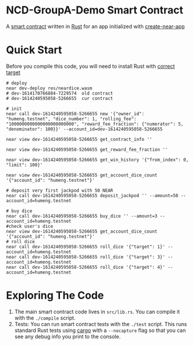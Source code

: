 NCD-GroupA-Demo Smart Contract
==================

A [smart contract] written in [Rust] for an app initialized with [create-near-app]


Quick Start
===========

Before you compile this code, you will need to install Rust with [correct target]

```shell
# deploy
near dev-deploy res/neardice.wasm
# dev-1614170766884-7229574  old contract
# dev-1614240595058-5266655  cur contract

# init
near call dev-1614240595058-5266655 new '{"owner_id": "humeng.testnet", "dice_number": 1, "rolling_fee": "1000000000000000000000000", "reward_fee_fraction": {"numerator": 5, "denominator": 100}}' --account_id=dev-1614240595058-5266655
```

```shell
near view dev-1614240595058-5266655 get_contract_info ''

near view dev-1614240595058-5266655 get_reward_fee_fraction ''

near view dev-1614240595058-5266655 get_win_history '{"from_index": 0, "limit": 100}'

near view dev-1614240595058-5266655 get_account_dice_count '{"account_id": "humeng.testnet"}'
```

```shell
# deposit very first jackpod with 50 NEAR
near call dev-1614240595058-5266655 deposit_jackpod '' --amount=50 --account_id=humeng.testnet
```

```shell
# buy dice
near call dev-1614240595058-5266655 buy_dice '' --amount=3 --account_id=humeng.testnet
#check user's dice
near view dev-1614240595058-5266655 get_account_dice_count '{"account_id": "humeng.testnet"}'
# roll dice
near call dev-1614240595058-5266655 roll_dice '{"target": 1}' --account_id=humeng.testnet
near call dev-1614240595058-5266655 roll_dice '{"target": 3}' --account_id=humeng.testnet
near call dev-1614240595058-5266655 roll_dice '{"target": 4}' --account_id=humeng.testnet
```


Exploring The Code
==================

1. The main smart contract code lives in `src/lib.rs`. You can compile it with
   the `./compile` script.
2. Tests: You can run smart contract tests with the `./test` script. This runs
   standard Rust tests using [cargo] with a `--nocapture` flag so that you
   can see any debug info you print to the console.


  [smart contract]: https://docs.near.org/docs/roles/developer/contracts/intro
  [Rust]: https://www.rust-lang.org/
  [create-near-app]: https://github.com/near/create-near-app
  [correct target]: https://github.com/near/near-sdk-rs#pre-requisites
  [cargo]: https://doc.rust-lang.org/book/ch01-03-hello-cargo.html
